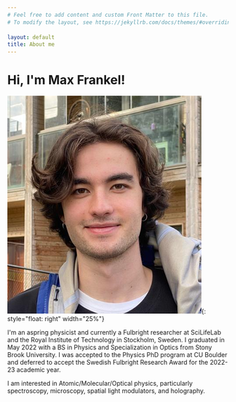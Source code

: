 ```yaml
---
# Feel free to add content and custom Front Matter to this file.
# To modify the layout, see https://jekyllrb.com/docs/themes/#overriding-theme-defaults

layout: default
title: About me
---
```


<h1> Hi, I'm Max Frankel! </h1>

![Profile picture](/pages/images/prof_pic.png){: style="float: right" width="25%"}

I'm an aspring physicist and currently a Fulbright researcher at SciLifeLab and the Royal Institute of Technology in Stockholm, Sweden. I graduated in May 2022 with a BS in Physics and Specialization in Optics from Stony Brook University. I was accepted to the Physics PhD program at CU Boulder and deferred to accept the Swedish Fulbright Research Award for the 2022-23 academic year. 

I am interested in Atomic/Molecular/Optical physics, particularly spectroscopy, microscopy, spatial light modulators, and holography.